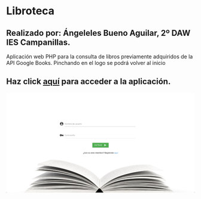 # Libroteca 
## Realizado por: Ángeleles Bueno Aguilar, 2º DAW IES Campanillas.

Aplicación web PHP para la consulta de libros previamente adquiridos de la API Google Books.
Pinchando en el logo se podrá volver al inicio

## Haz click <a href="http://libroteca.epizy.com" target="blank">aquí</a> para acceder a la aplicación.

<img src="capturas/index.jpg"/>
